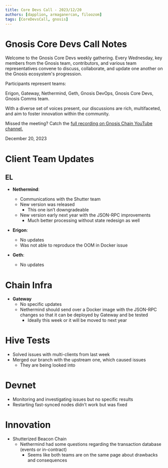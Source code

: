 ```yaml
---
title: Core Devs Call - 2023/12/20
authors: [dapplion, armaganercan, filoozom]
tags: [CoreDevsCall, gnosis]
---
```


# Gnosis Core Devs Call Notes

Welcome to the Gnosis Core Devs weekly gathering. Every Wednesday, key members from the Gnosis team, contributors, and various team representatives convene to discuss, collaborate, and update one another on the Gnosis ecosystem's progression.

Participants represent teams:

Erigon, Gateway, Nethermind, Geth, Gnosis DevOps, Gnosis Core Devs, Gnosis Comms team.

With a diverse set of voices present, our discussions are rich, multifaceted, and aim to foster innovation within the community.

Missed the meeting? Catch the [full recording on Gnosis Chain YouTube channel.](https://youtu.be/uaywKDkksEc)

December 20, 2023

# Client Team Updates
## EL

* **Nethermind**: 
  * Communications with the Shutter team
  * New version was released
    * This one isn’t downgradeable
  * New version early next year with the JSON-RPC improvements
    * Much better processing without state redesign as well

* **Erigon**: 
  * No updates
  * Was not able to reproduce the OOM in Docker issue

* **Geth**:
  * No updates

# Chain Infra

* **Gateway**
  * No specific updates
  * Nethermind should send over a Docker image with the JSON-RPC changes so that it can be deployed by Gateway and be tested
    * Ideally this week or it will be moved to next year

# Hive Tests

* Solved issues with multi-clients from last week
* Merged our branch with the upstream one, which caused issues
  * They are being looked into


# Devnet

* Monitoring and investigating issues but no specific results
* Restarting fast-synced nodes didn’t work but was fixed

# Innovation

* Shutterized Beacon Chain
  * Nethermind had some questions regarding the transaction database (events or in-contract)
    * Seems like both teams are on the same page about drawbacks and consequences





























